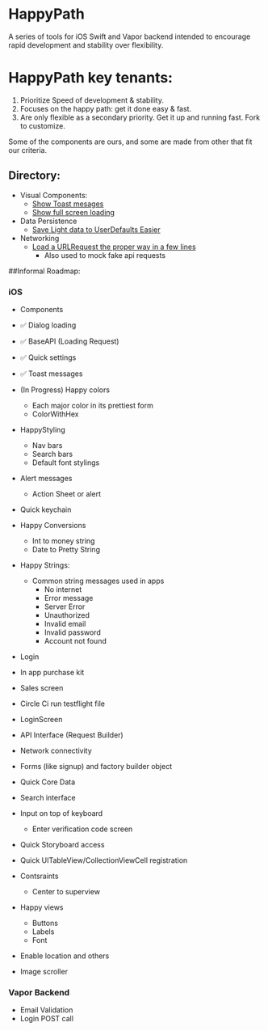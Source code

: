# HappyPath

A series of tools for iOS Swift and Vapor backend intended to encourage rapid development and stability over flexibility.


# HappyPath key tenants:
1. Prioritize Speed of development & stability.
2. Focuses on the happy path: get it done easy & fast. 
3. Are only flexible as a secondary priority.  Get it up and running fast. Fork to customize. 

Some of the components are ours, and some are made from other that fit our criteria.

## Directory: 
- Visual Components:
    - [Show Toast mesages](https://github.com/rcaraway/HappyToast)
    - [Show full screen loading](https://github.com/rcaraway/HappyLoader)
- Data Persistence
    - [Save Light data to UserDefaults Easier](https://github.com/rcaraway/HappyDefaults)
- Networking
    - [Load a URLRequest the proper way in a few lines](https://github.com/rcaraway/HappyAPIService)
        - Also used to mock fake api requests


##Informal Roadmap: 
### iOS
- Components
- ✅ Dialog loading
- ✅ BaseAPI (Loading Request)
- ✅ Quick settings
- ✅ Toast messages
- (In Progress) Happy colors
    - Each major color in its prettiest form
    - ColorWithHex
- HappyStyling 
    - Nav bars
    - Search bars
    - Default font stylings
- Alert messages
    - Action Sheet or alert
- Quick keychain
- Happy Conversions
    - Int to money string
    - Date to Pretty String
- Happy Strings: 
    - Common string messages used in apps
        - No internet 
        - Error message 
        - Server Error
        - Unauthorized
        - Invalid email
        - Invalid password
        - Account not found
- Login
- In app purchase kit 
- Sales screen
- Circle Ci run testflight file


- LoginScreen
- API Interface (Request Builder)
- Network connectivity
- Forms (like signup) and factory builder object
-  Quick Core Data
- Search interface

- Input on top of keyboard
    - Enter verification code screen
- Quick Storyboard access
- Quick UITableView/CollectionViewCell registration
- Contsraints
    - Center to superview
- Happy views
    - Buttons 
    - Labels
    - Font
- Enable location and others
- Image scroller

### Vapor Backend
- Email Validation
- Login POST call
